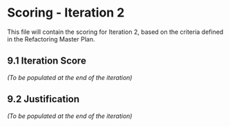 # Scoring - Iteration 2

This file will contain the scoring for Iteration 2, based on the criteria defined in the Refactoring Master Plan.

## 9.1 Iteration Score

*(To be populated at the end of the iteration)*

## 9.2 Justification

*(To be populated at the end of the iteration)*